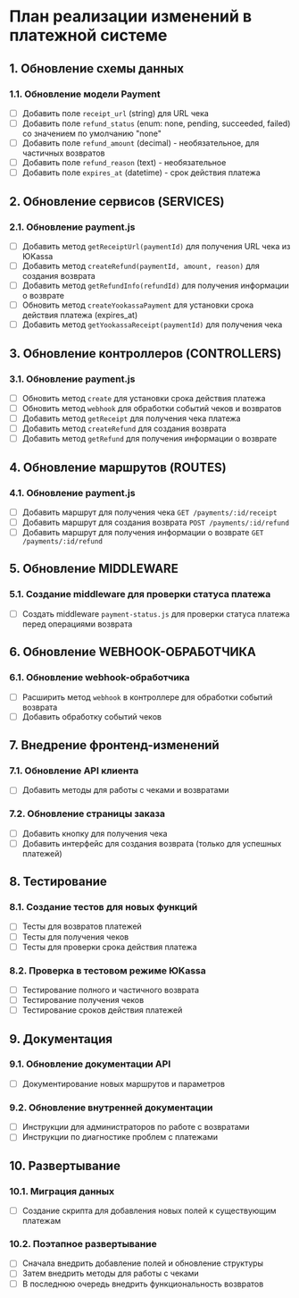 # План реализации изменений в платежной системе

## 1. Обновление схемы данных

### 1.1. Обновление модели Payment

- [ ] Добавить поле `receipt_url` (string) для URL чека
- [ ] Добавить поле `refund_status` (enum: none, pending, succeeded, failed) со значением по умолчанию "none"
- [ ] Добавить поле `refund_amount` (decimal) - необязательное, для частичных возвратов
- [ ] Добавить поле `refund_reason` (text) - необязательное
- [ ] Добавить поле `expires_at` (datetime) - срок действия платежа

## 2. Обновление сервисов (SERVICES)

### 2.1. Обновление payment.js

- [ ] Добавить метод `getReceiptUrl(paymentId)` для получения URL чека из ЮKassa
- [ ] Добавить метод `createRefund(paymentId, amount, reason)` для создания возврата
- [ ] Добавить метод `getRefundInfo(refundId)` для получения информации о возврате
- [ ] Обновить метод `createYookassaPayment` для установки срока действия платежа (expires_at)
- [ ] Добавить метод `getYookassaReceipt(paymentId)` для получения чека

## 3. Обновление контроллеров (CONTROLLERS)

### 3.1. Обновление payment.js

- [ ] Обновить метод `create` для установки срока действия платежа
- [ ] Обновить метод `webhook` для обработки событий чеков и возвратов
- [ ] Добавить метод `getReceipt` для получения чека платежа
- [ ] Добавить метод `createRefund` для создания возврата
- [ ] Добавить метод `getRefund` для получения информации о возврате

## 4. Обновление маршрутов (ROUTES)

### 4.1. Обновление payment.js

- [ ] Добавить маршрут для получения чека `GET /payments/:id/receipt`
- [ ] Добавить маршрут для создания возврата `POST /payments/:id/refund`
- [ ] Добавить маршрут для получения информации о возврате `GET /payments/:id/refund`

## 5. Обновление MIDDLEWARE

### 5.1. Создание middleware для проверки статуса платежа

- [ ] Создать middleware `payment-status.js` для проверки статуса платежа перед операциями возврата

## 6. Обновление WEBHOOK-ОБРАБОТЧИКА

### 6.1. Обновление webhook-обработчика

- [ ] Расширить метод `webhook` в контроллере для обработки событий возврата
- [ ] Добавить обработку событий чеков

## 7. Внедрение фронтенд-изменений

### 7.1. Обновление API клиента

- [ ] Добавить методы для работы с чеками и возвратами

### 7.2. Обновление страницы заказа

- [ ] Добавить кнопку для получения чека
- [ ] Добавить интерфейс для создания возврата (только для успешных платежей)

## 8. Тестирование

### 8.1. Создание тестов для новых функций

- [ ] Тесты для возвратов платежей
- [ ] Тесты для получения чеков
- [ ] Тесты для проверки срока действия платежа

### 8.2. Проверка в тестовом режиме ЮKassa

- [ ] Тестирование полного и частичного возврата
- [ ] Тестирование получения чеков
- [ ] Тестирование сроков действия платежей

## 9. Документация

### 9.1. Обновление документации API

- [ ] Документирование новых маршрутов и параметров

### 9.2. Обновление внутренней документации

- [ ] Инструкции для администраторов по работе с возвратами
- [ ] Инструкции по диагностике проблем с платежами

## 10. Развертывание

### 10.1. Миграция данных

- [ ] Создание скрипта для добавления новых полей к существующим платежам

### 10.2. Поэтапное развертывание

- [ ] Сначала внедрить добавление полей и обновление структуры
- [ ] Затем внедрить методы для работы с чеками
- [ ] В последнюю очередь внедрить функциональность возвратов
